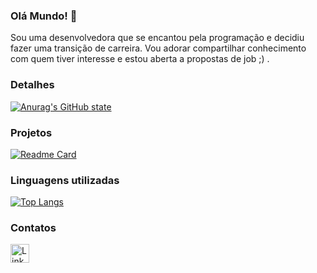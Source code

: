 ### Olá Mundo! 👋

Sou uma desenvolvedora que se encantou pela programação e decidiu fazer uma transição de carreira. Vou adorar compartilhar conhecimento com quem tiver interesse e estou aberta a propostas de job ;) .

### Detalhes
[![Anurag's GitHub state](https://github-readme-stats.vercel.app/api?username=natfresou&show_icons=true&theme=dark)](https://github.com/natfresou/meus-projetos)

### Projetos
[![Readme Card](https://github-readme-stats.vercel.app/api/pin/?username=natfresou&repo=meus-projetos&theme=dark)](https://github.com/natfresou/meus-projetos)

### Linguagens utilizadas
[![Top Langs](https://github-readme-stats.vercel.app/api/top-langs/?username=natfresou&layout=compact)](https://github.com/natfresou/meus-projetos)

### Contatos
[<img src='http://img.shields.io/badge/LinkedIn-007B5?style=for-the-badge&logo=linkedin&logoColor=white' alt='Linkedin' height='30'>](https://www.linkedin.com/in/nat%C3%A1lia-freitas-8bb51426b/)






